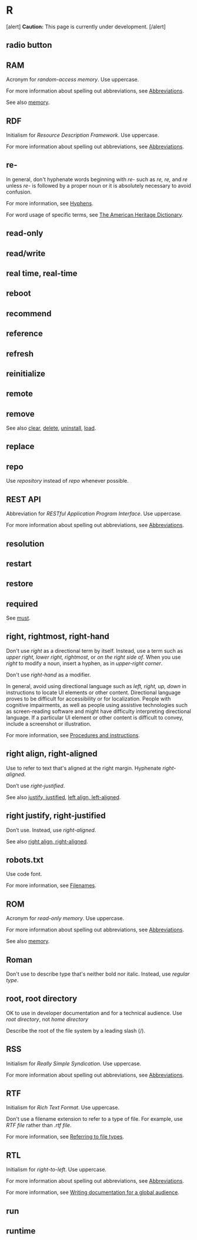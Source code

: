 # R

[alert] **Caution:** This page is currently under development. [/alert]  

## radio button
## RAM

Acronym for *random-access memory*. Use uppercase.

For more information about spelling out abbreviations, see [Abbreviations](https://make.wordpress.org/docs/style-guide/language-grammar/abbreviations/).

See also [memory](https://make.wordpress.org/docs/style-guide/word-list/m/#memory).

## RDF

Initialism for *Resource Description Framework*. Use uppercase.

For more information about spelling out abbreviations, see [Abbreviations](https://make.wordpress.org/docs/style-guide/language-grammar/abbreviations/).

## re-

In general, don't hyphenate words beginning with *re-* such as *re, re,* and *re* unless *re-* is followed by a proper noun or it is absolutely necessary to avoid confusion.

For more information, see [Hyphens](https://make.wordpress.org/docs/style-guide/punctuation/hyphens/).

For word usage of specific terms, see [The American Heritage Dictionary](https://ahdictionary.com/).

## read-only
## read/write
## real time, real-time
## reboot
## recommend
## reference
## refresh
## reinitialize
## remote
## remove



See also [clear](https://make.wordpress.org/docs/style-guide/word-list/c/#clear), [delete](https://make.wordpress.org/docs/style-guide/word-list/d/#delete), [uninstall](https://make.wordpress.org/docs/style-guide/word-list/u/#uninstall), [load](https://make.wordpress.org/docs/style-guide/word-list/l/#load).

## replace
## repo

Use *repository* instead of *repo* whenever possible.

## REST API

Abbreviation for *RESTful Application Program Interface*. Use uppercase.

For more information about spelling out abbreviations, see [Abbreviations](https://make.wordpress.org/docs/style-guide/language-grammar/abbreviations/).

## resolution
## restart
## restore
## required

See [must]().

## right, rightmost, right-hand

Don't use *right* as a directional term by itself. Instead, use a term such as *upper right, lower right, rightmost*, or *on the right side of*. When you use *right* to modify a noun, insert a hyphen, as in *upper-right corner*.

Don't use *right-hand* as a modifier.

In general, avoid using directional language such as *left, right, up, down* in instructions to locate UI elements or other content. Directional language proves to be difficult for accessibility or for localization. People with cognitive impairments, as well as people using assistive technologies such as screen-reading software and might have difficulty interpreting directional language. If a particular UI element or other content is difficult to convey, include a screenshot or illustration.

For more information, see [Procedures and instructions](https://make.wordpress.org/docs/style-guide/formatting/procedures/).

## right align, right-aligned

Use to refer to text that's aligned at the right margin. Hyphenate *right-aligned*.

Don’t use *right-justified*.

See also [justify, justified](https://make.wordpress.org/docs/style-guide/word-list/j/#justify-justified), [left align, left-aligned](https://make.wordpress.org/docs/style-guide/word-list/l/#left-align-left-aligned).

## right justify, right-justified

Don’t use. Instead, use *right-aligned*.

See also [right align, right-aligned](#right-align-right-aligned).

## robots.txt

Use code font.

For more information, see [Filenames](https://make.wordpress.org/docs/style-guide/formatting/filenames/).

## ROM

Acronym for *read-only memory*. Use uppercase.

For more information about spelling out abbreviations, see [Abbreviations](https://make.wordpress.org/docs/style-guide/language-grammar/abbreviations/).

See also [memory](https://make.wordpress.org/docs/style-guide/word-list/m/#memory).

## Roman

Don't use to describe type that's neither bold nor italic. Instead, use *regular type*.

## root, root directory

OK to use in developer documentation and for a technical audience. Use *root directory*, not *home directory*

Describe the root of the file system by a leading slash (/).

## RSS

Initialism for *Really Simple Syndication*. Use uppercase.

For more information about spelling out abbreviations, see [Abbreviations](https://make.wordpress.org/docs/style-guide/language-grammar/abbreviations/).

## RTF

Initialism for *Rich Text Format*. Use uppercase.

Don't use a filename extension to refer to a type of file. For example, use *RTF file* rather than *.rtf file*.

For more information, see [Referring to file types](https://make.wordpress.org/docs/style-guide/formatting/filenames/#referring-to-file-types).

## RTL

Initialism for *right-to-left*. Use uppercase.

For more information about spelling out abbreviations, see [Abbreviations](https://make.wordpress.org/docs/style-guide/language-grammar/abbreviations/).

For more information, see [Writing documentation for a global audience](https://make.wordpress.org/docs/style-guide/general-guidelines/global-audience/).

## run



## runtime
